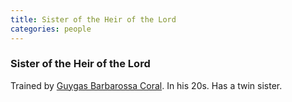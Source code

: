 ```yaml
---
title: Sister of the Heir of the Lord
categories: people
---
```


### Sister of the Heir of the Lord

Trained by [Guygas Barbarossa Coral](GuygasBarbarossaCoral). In his 20s. Has a twin sister.